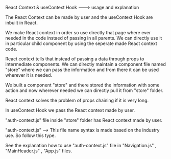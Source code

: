 React Context & useContext Hook ---> usage and explanation

The React Context can be made by user and the useContext Hook are inbuilt in React.

We make React context in order so use directly that page where ever needed in the code instaed of passing in all parents. We can directly use it in particular child component by using the seperate made React context code.

React context tells that instead of passing a data through props to intermediate components. We can directly maintain a component file named "store" where we can pass the information and from there it can be used wherever it is needed.

We built a component "store" and there stored the information with some action and now wherever needed we can directly pull it from "store" folder.

React context solves the problem of props chaining if it is very long.

In useContext Hook we pass the React context made by user.


"auth-context.js" file inside "store" folder has React context made by user.

"auth-context.js" --> This file name syntax is made based on the industry use. So follow this type.

See the explanation how to use "auth-context.js" file in "Navigation.js" , "MainHeader.js" , "App.js" files.